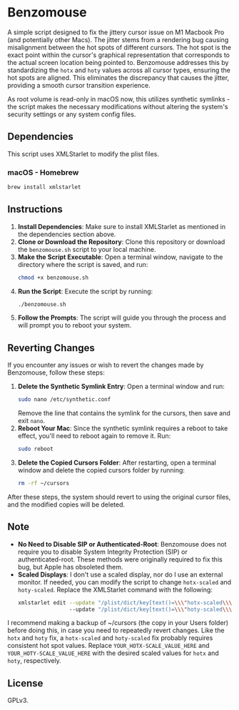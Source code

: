 # Benzomouse
A simple script designed to fix the jittery cursor issue on M1 Macbook Pro (and potentially other Macs). The jitter stems from a rendering bug causing misalignment between the hot spots of different cursors. The hot spot is the exact point within the cursor's graphical representation that corresponds to the actual screen location being pointed to. Benzomouse addresses this by standardizing the `hotx` and `hoty` values across all cursor types, ensuring the hot spots are aligned. This eliminates the discrepancy that causes the jitter, providing a smooth cursor transition experience.

As root volume is read-only in macOS now, this utilizes synthetic symlinks - the script makes the necessary modifications without altering the system's security settings or any system config files.

## Dependencies

This script uses XMLStarlet to modify the plist files.

### macOS - Homebrew

```bash
brew install xmlstarlet
```

## Instructions

1. **Install Dependencies**: Make sure to install XMLStarlet as mentioned in the dependencies section above.
2. **Clone or Download the Repository**: Clone this repository or download the `benzomouse.sh` script to your local machine.
3. **Make the Script Executable**: Open a terminal window, navigate to the directory where the script is saved, and run:
   ```bash
   chmod +x benzomouse.sh
   ```
4. **Run the Script**: Execute the script by running:
   ```bash
   ./benzomouse.sh
   ```
5. **Follow the Prompts**: The script will guide you through the process and will prompt you to reboot your system.

## Reverting Changes

If you encounter any issues or wish to revert the changes made by Benzomouse, follow these steps:

1. **Delete the Synthetic Symlink Entry**:
   Open a terminal window and run:
   ```bash
   sudo nano /etc/synthetic.conf
   ```
   Remove the line that contains the symlink for the cursors, then save and exit `nano`.
2. **Reboot Your Mac**:
   Since the synthetic symlink requires a reboot to take effect, you'll need to reboot again to remove it. Run:
   ```bash
   sudo reboot
   ```
3. **Delete the Copied Cursors Folder**:
   After restarting, open a terminal window and delete the copied cursors folder by running:
   ```bash
   rm -rf ~/cursors
   ```
After these steps, the system should revert to using the original cursor files, and the modified copies will be deleted.

## Note

- **No Need to Disable SIP or Authenticated-Root**: Benzomouse does not require you to disable System Integrity Protection (SIP) or authenticated-root. These methods were originally required to fix this bug, but Apple has obsoleted them.
- **Scaled Displays**: I don't use a scaled display, nor do I use an external monitor. If needed, you can modify the script to change `hotx-scaled` and `hoty-scaled`. Replace the XMLStarlet command with the following:
   ```bash
   xmlstarlet edit --update "/plist/dict/key[text()=\\\"hotx-scaled\\\"]/following-sibling::*[1]" --value "YOUR_HOTX-SCALE_VALUE_HERE" \\
                   --update "/plist/dict/key[text()=\\\"hoty-scaled\\\"]/following-sibling::*[1]" --value "YOUR_HOTY-SCALE_VALUE_HERE" -L "{}"
   ```
I recommend making a backup of ~/cursors (the copy in your Users folder) before doing this, in case you need to repeatedly revert changes. Like the `hotx` and `hoty` fix, a `hotx-scaled` and `hoty-scaled` fix probably requires consistent hot spot values. Replace `YOUR_HOTX-SCALE_VALUE_HERE` and `YOUR_HOTY-SCALE_VALUE_HERE` with the desired scaled values for `hotx` and `hoty`, respectively.


## License

GPLv3.
